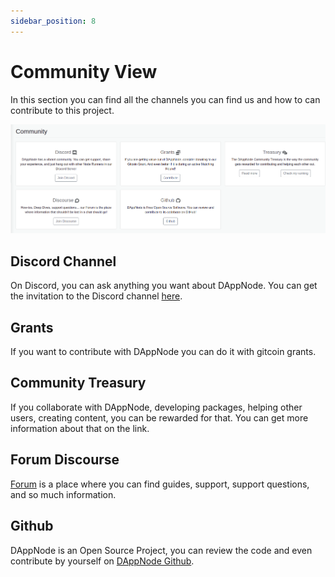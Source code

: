 ```yaml
---
sidebar_position: 8
---
```


# Community View

In this section you can find all the channels you can find us and how to can contribute to this project.

<p align="center">
    <img src="../../../../img/community_view.png"/>
</p>

## Discord Channel

On Discord, you can ask anything you want about DAppNode. You can get the invitation to the Discord channel [here](https://discord.gg/c28an8dA5k).

## Grants

If you want to contribute with DAppNode you can do it with gitcoin grants.

## Community Treasury

If you collaborate with DAppNode, developing packages, helping other users, creating content, you can be rewarded for that. You can get more information about that on the link.

## Forum Discourse

[Forum](https://discourse.dappnode.io/) is a place where you can find guides, support, support questions, and so much information.

## Github

DAppNode is an Open Source Project, you can review the code and even contribute by yourself on [DAppNode Github](https://github.com/dappnode).
